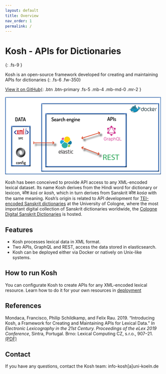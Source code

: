 ```yaml
---
layout: default
title: Overview
nav_order: 1
permalink: /
---
```

# Kosh - APIs for Dictionaries
{: .fs-9 }

Kosh is an open-source framework developed for creating and maintaining APIs for dictionaries
{: .fs-6 .fw-350}


[View it on GitHub](https://github.com/cceh/kosh){: .btn .btn-primary .fs-5 .mb-4 .mb-md-0 .mr-2 }

<img src="img/kosh_core.png"/>

Kosh has been conceived to provide API access to any XML-encoded lexical dataset. 
Its name Kosh derives from the Hindi word for dictionary or lexicon, कोश _koś_ or _kosh_, which in turn derives from Sanskrit कोश 
_kośa_ with the same meaning. 
Kosh’s origin is related to API development for [TEI-encoded Sanskrit dictionaries](https://cceh.github.io/c-salt_sanskrit_data/) at the University of Cologne, where the most important 
digital collection of Sanskrit dictionaries worldwide, the [Cologne Digital Sanskrit Dictionaries](https://www.sanskrit-lexicon.uni-koeln.de/) is hosted.

## Features


* Kosh processes lexical data in XML format.
* Two APIs, GraphQL and REST, access the data stored in elasticsearch.
* Kosh can be deployed either via Docker or natively on Unix-like systems.

## How to run Kosh

You can configurate Kosh to create APIs for any XML-encoded lexical resource. Learn how to do it for your own resources in [deployment](/docs/deployment.md)

## References

Mondaca, Francisco, Philip Schildkamp, and Felix Rau. 2019. 
“Introducing Kosh, a Framework for Creating and Maintaining APIs for Lexical Data.” 
_In Electronic Lexicography in the 21st Century. Proceedings of the eLex 2019 Conference_, Sintra, Portugal. 
Brno: Lexical Computing CZ, s.r.o., 907–21. [(PDF)](https://elex.link/elex2019/wp-content/uploads/2019/09/eLex_2019_51.pdf)

## Contact 
If you have any questions, contact the Kosh team: info-kosh[a]uni-koeln.de
